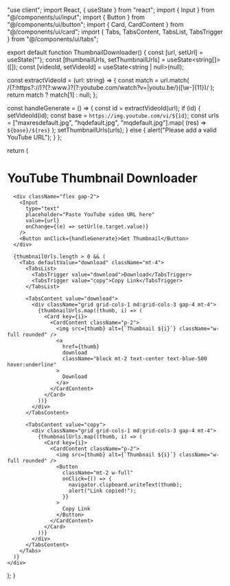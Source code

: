 "use client";
import React, { useState } from "react";
import { Input } from "@/components/ui/input";
import { Button } from "@/components/ui/button";
import { Card, CardContent } from "@/components/ui/card";
import { Tabs, TabsContent, TabsList, TabsTrigger } from "@/components/ui/tabs";

export default function ThumbnailDownloader() {
  const [url, setUrl] = useState("");
  const [thumbnailUrls, setThumbnailUrls] = useState<string[]>([]);
  const [videoId, setVideoId] = useState<string | null>(null);

  const extractVideoId = (url: string) => {
    const match = url.match(
      /(?:https?:\/\/)?(?:www\.)?(?:youtube\.com\/watch\?v=|youtu\.be\/)([\w-]{11})/
    );
    return match ? match[1] : null;
  };

  const handleGenerate = () => {
    const id = extractVideoId(url);
    if (id) {
      setVideoId(id);
      const base = `https://img.youtube.com/vi/${id}`;
      const urls = ["maxresdefault.jpg", "hqdefault.jpg", "mqdefault.jpg"].map(
        (res) => `${base}/${res}`
      );
      setThumbnailUrls(urls);
    } else {
      alert("Please add a valid YouTube URL");
    }
  };

  return (
    <div className="max-w-3xl mx-auto p-4 space-y-6">
      <h1 className="text-3xl font-bold text-center">YouTube Thumbnail Downloader</h1>

      <div className="flex gap-2">
        <Input
          type="text"
          placeholder="Paste YouTube video URL here"
          value={url}
          onChange={(e) => setUrl(e.target.value)}
        />
        <Button onClick={handleGenerate}>Get Thumbnail</Button>
      </div>

      {thumbnailUrls.length > 0 && (
        <Tabs defaultValue="download" className="mt-4">
          <TabsList>
            <TabsTrigger value="download">Download</TabsTrigger>
            <TabsTrigger value="copy">Copy Link</TabsTrigger>
          </TabsList>

          <TabsContent value="download">
            <div className="grid grid-cols-1 md:grid-cols-3 gap-4 mt-4">
              {thumbnailUrls.map((thumb, i) => (
                <Card key={i}>
                  <CardContent className="p-2">
                    <img src={thumb} alt={`Thumbnail ${i}`} className="w-full rounded" />
                    <a
                      href={thumb}
                      download
                      className="block mt-2 text-center text-blue-500 hover:underline"
                    >
                      Download
                    </a>
                  </CardContent>
                </Card>
              ))}
            </div>
          </TabsContent>

          <TabsContent value="copy">
            <div className="grid grid-cols-1 md:grid-cols-3 gap-4 mt-4">
              {thumbnailUrls.map((thumb, i) => (
                <Card key={i}>
                  <CardContent className="p-2">
                    <img src={thumb} alt={`Thumbnail ${i}`} className="w-full rounded" />
                    <Button
                      className="mt-2 w-full"
                      onClick={() => {
                        navigator.clipboard.writeText(thumb);
                        alert("Link copied!");
                      }}
                    >
                      Copy Link
                    </Button>
                  </CardContent>
                </Card>
              ))}
            </div>
          </TabsContent>
        </Tabs>
      )}
    </div>
  );
}
